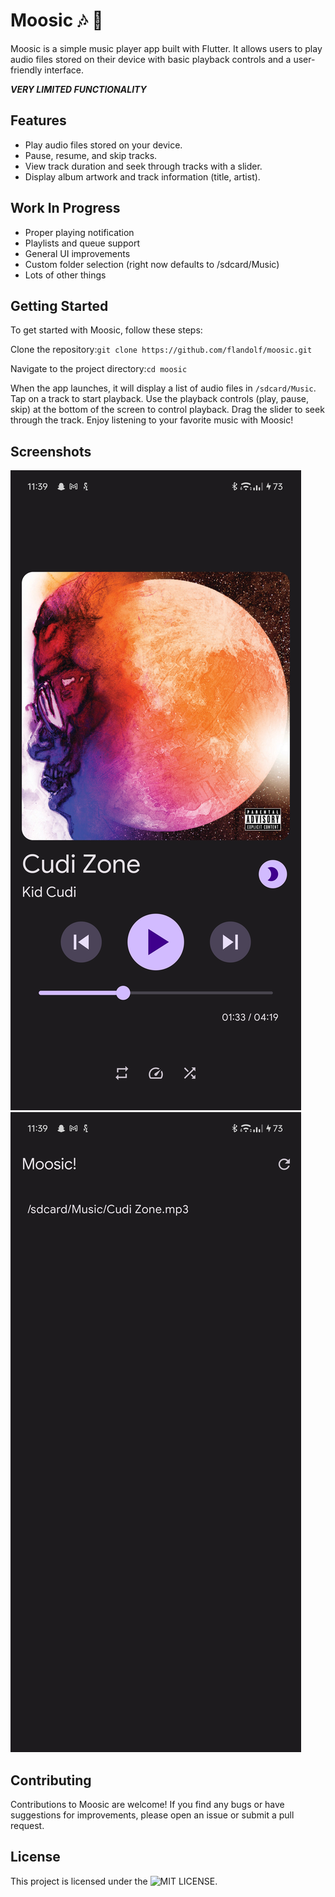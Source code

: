 # Moosic 🎶 🚧

Moosic is a simple music player app built with Flutter. It allows users to play audio files stored on their device with
basic playback controls and a user-friendly interface.

***VERY LIMITED FUNCTIONALITY*** 

## Features

* Play audio files stored on your device.
* Pause, resume, and skip tracks.
* View track duration and seek through tracks with a slider.
* Display album artwork and track information (title, artist).

## Work In Progress
* Proper playing notification
* Playlists and queue support
* General UI improvements
* Custom folder selection (right now defaults to /sdcard/Music)
* Lots of other things

## Getting Started

To get started with Moosic, follow these steps:

Clone the repository:`git clone https://github.com/flandolf/moosic.git`

Navigate to the project directory:`cd moosic`

When the app launches, it will display a list of audio files in `/sdcard/Music`.
Tap on a track to start playback.
Use the playback controls (play, pause, skip) at the bottom of the screen to control playback.
Drag the slider to seek through the track.
Enjoy listening to your favorite music with Moosic!

## Screenshots
![Screenshot 1](scr1.jpg)
![Screenshot 2](scr2.jpg)

## Contributing

Contributions to Moosic are welcome! If you find any bugs or have suggestions for improvements, please open an issue or
submit a pull request.

## License

This project is licensed under the ![MIT LICENSE](LICENSE).